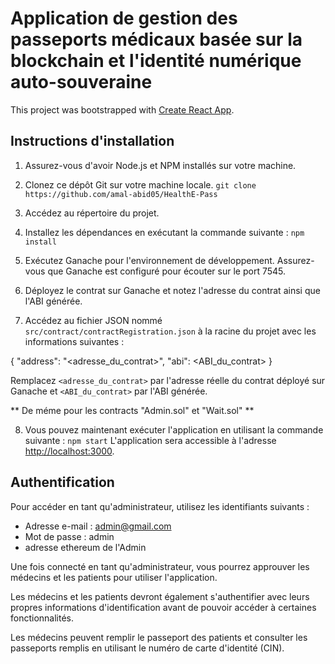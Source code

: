 # Application de gestion des passeports médicaux basée sur la blockchain et l'identité numérique auto-souveraine

This project was bootstrapped with [Create React App](https://github.com/facebook/create-react-app).

## Instructions d'installation

1. Assurez-vous d'avoir Node.js et NPM installés sur votre machine.

2. Clonez ce dépôt Git sur votre machine locale.
  ``` git clone https://github.com/amal-abid05/HealthE-Pass ```


3. Accédez au répertoire du projet.

4. Installez les dépendances en exécutant la commande suivante :
  ``` npm install ```

5. Exécutez Ganache pour l'environnement de développement. Assurez-vous que Ganache est configuré pour écouter sur le port 7545.


6. Déployez le contrat sur Ganache et notez l'adresse du contrat ainsi que l'ABI générée.

7. Accédez au fichier JSON nommé `src/contract/contractRegistration.json` à la racine du projet avec les informations suivantes :

{
"address": "<adresse_du_contrat>",
"abi": <ABI_du_contrat>
}

Remplacez `<adresse_du_contrat>` par l'adresse réelle du contrat déployé sur Ganache et `<ABI_du_contrat>` par l'ABI générée.

** De méme pour les contracts "Admin.sol" et "Wait.sol" **

8. Vous pouvez maintenant exécuter l'application en utilisant la commande suivante :
  ``` npm start ```
L'application sera accessible à l'adresse [http://localhost:3000](http://localhost:3000).


## Authentification

Pour accéder en tant qu'administrateur, utilisez les identifiants suivants :

- Adresse e-mail : admin@gmail.com
- Mot de passe : admin
- adresse ethereum de l'Admin

Une fois connecté en tant qu'administrateur, vous pourrez approuver les médecins et les patients pour utiliser l'application.

Les médecins et les patients devront également s'authentifier avec leurs propres informations d'identification avant de pouvoir accéder à certaines fonctionnalités.

Les médecins peuvent remplir le passeport des patients et consulter les passeports remplis en utilisant le numéro de carte d'identité (CIN).
